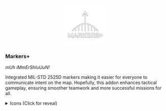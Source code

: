 <p align="center">
  <img width="128" height="128" src="https://github.com/0xBC13FE/ImageDatabase/blob/main/PNG/pluslogo.png">
</p>

### Markers+
*mUh iMmErShIuUuN!*

Integrated MIL-STD 2525D markers making it easier for everyone to communicate intent on the map. Hopefully, this addon enhances tactical gameplay, ensuring smoother teamwork and more successful missions for all.




<details>
  <summary>Icons (Click for reveal)</summary>
  
  ![](https://github.com/0xBC13FE/ImageDatabase/blob/main/PNG/aapoint.png)  Generic point for various uses.


</details>
